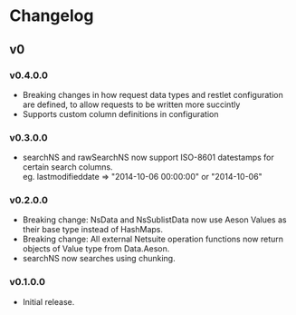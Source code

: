# Changelog

## v0

### v0.4.0.0

* Breaking changes in how request data types and restlet configuration are defined, to allow requests to be written more succintly
* Supports custom column definitions in configuration

### v0.3.0.0

* searchNS and rawSearchNS now support ISO-8601 datestamps for certain search columns.  
  eg. lastmodifieddate => "2014-10-06 00:00:00" or "2014-10-06"

### v0.2.0.0

* Breaking change: NsData and NsSublistData now use Aeson Values as their base type instead of HashMaps.
* Breaking change: All external Netsuite operation functions now return objects of Value type from Data.Aeson.
* searchNS now searches using chunking.

### v0.1.0.0

* Initial release.
